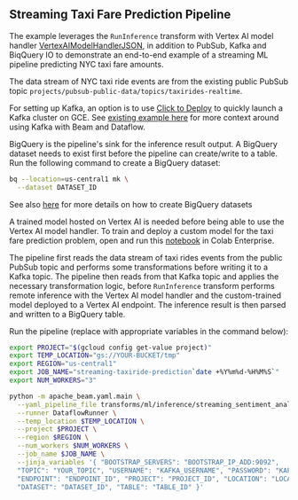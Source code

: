 <!--
    Licensed to the Apache Software Foundation (ASF) under one
    or more contributor license agreements.  See the NOTICE file
    distributed with this work for additional information
    regarding copyright ownership.  The ASF licenses this file
    to you under the Apache License, Version 2.0 (the
    "License"); you may not use this file except in compliance
    with the License.  You may obtain a copy of the License at

      http://www.apache.org/licenses/LICENSE-2.0

    Unless required by applicable law or agreed to in writing,
    software distributed under the License is distributed on an
    "AS IS" BASIS, WITHOUT WARRANTIES OR CONDITIONS OF ANY
    KIND, either express or implied.  See the License for the
    specific language governing permissions and limitations
    under the License.
-->

## Streaming Taxi Fare Prediction Pipeline

The example leverages the `RunInference` transform with Vertex AI
model handler [VertexAIModelHandlerJSON](
https://beam.apache.org/releases/pydoc/current/apache_beam.yaml.yaml_ml#apache_beam.yaml.yaml_ml.VertexAIModelHandlerJSONProvider),
in addition to PubSub, Kafka and BiqQuery IO to demonstrate an end-to-end
example of a streaming ML pipeline predicting NYC taxi fare amounts.

The data stream of NYC taxi ride events are from the existing public
PubSub topic `projects/pubsub-public-data/topics/taxirides-realtime`.

For setting up Kafka, an option is to use [Click to Deploy](
https://console.cloud.google.com/marketplace/details/click-to-deploy-images/kafka?)
to quickly launch a Kafka cluster on GCE. See [existing example here](
../../../README.md#kafka) for more context around using Kafka with Beam
and Dataflow.

BigQuery is the pipeline's sink for the inference result output.
A BigQuery dataset needs to exist first before the pipeline can
create/write to a table. Run the following command to create
a BigQuery dataset:

```sh
bq --location=us-central1 mk \
  --dataset DATASET_ID
```
See also [here](
https://cloud.google.com/bigquery/docs/datasets) for more details on
how to create BigQuery datasets

A trained model hosted on Vertex AI is needed before being able to use
the Vertex AI model handler. To train and deploy a custom model for the
taxi fare prediction problem, open and run this [notebook](
custom_nyc_taxifare_model_deployment.ipynb) in Colab Enterprise.

The pipeline first reads the data stream of taxi rides events from the
public PubSub topic and performs some transformations before writing it
to a Kafka topic. The pipeline then reads from that Kafka topic and applies
the necessary transformation logic, before `RunInference` transform performs
remote inference with the Vertex AI model handler and the custom-trained
model deployed to a Vertex AI endpoint. The inference result is then
parsed and written to a BigQuery table.

Run the pipeline (replace with appropriate variables in the command
below):

```sh
export PROJECT="$(gcloud config get-value project)"
export TEMP_LOCATION="gs://YOUR-BUCKET/tmp"
export REGION="us-central1"
export JOB_NAME="streaming-taxiride-prediction`date +%Y%m%d-%H%M%S`"
export NUM_WORKERS="3"

python -m apache_beam.yaml.main \
  --yaml_pipeline_file transforms/ml/inference/streaming_sentiment_analysis.yaml \
  --runner DataflowRunner \
  --temp_location $TEMP_LOCATION \
  --project $PROJECT \
  --region $REGION \
  --num_workers $NUM_WORKERS \
  --job_name $JOB_NAME \
  --jinja_variables '{ "BOOTSTRAP_SERVERS": "BOOTSTRAP_IP_ADD:9092",
  "TOPIC": "YOUR_TOPIC", "USERNAME": "KAFKA_USERNAME", "PASSWORD": "KAFKA_PASSWORD",
  "ENDPOINT": "ENDPOINT_ID", "PROJECT": "PROJECT_ID", "LOCATION": "LOCATION",
  "DATASET": "DATASET_ID", "TABLE": "TABLE_ID" }'
```
